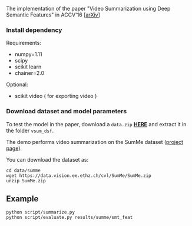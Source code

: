 The implementation of the paper "Video Summarization using Deep Semantic Features" in ACCV'16 [[arXiv](arxiv.org/abs/1609.08758)]


### Install dependency

	
Requirements:
- numpy=1.11
- scipy
- scikit learn
- chainer=2.0

Optional:
- scikit video ( for exporting video )


### Download dataset and model parameters

To test the model in the paper, download a `data.zip` [**HERE**](https://www.dropbox.com/s/zxp8dq18t0tqlk2/data.zip?dl=0) and extract it in the folder `vsum_dsf`.

The demo performs video summarization on the SumMe dataset ([project page](https://people.ee.ethz.ch/~gyglim/vsum/index.php)).

You can download the dataset as: 

	cd data/summe
	wget https://data.vision.ee.ethz.ch/cvl/SumMe/SumMe.zip
	unzip SumMe.zip

## Example


	python script/summarize.py
	python script/evaluate.py results/summe/smt_feat